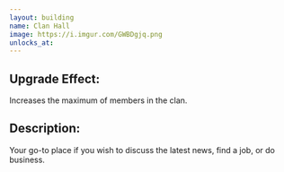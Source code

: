 ```yaml
---
layout: building
name: Clan Hall
image: https://i.imgur.com/GWBDgjq.png
unlocks_at:
---
```


## Upgrade Effect:

Increases the maximum of members in the clan.

## Description:

Your go-to place if you wish to discuss the latest news, find a job, or do business.
